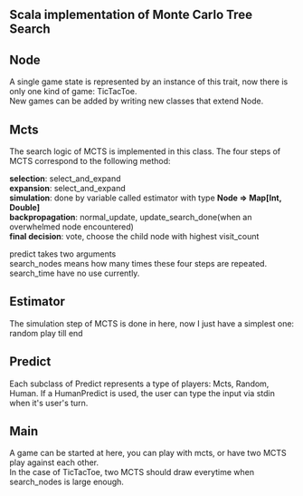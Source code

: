## Scala implementation of Monte Carlo Tree Search


## Node
A single game state is represented by an instance of this trait, now there is only one kind of game: 
TicTacToe.<br/>
New games can be added by writing new classes that extend Node.

## Mcts
The search logic of MCTS is implemented in this class.
The four steps of MCTS correspond to the following method: <br/>

<b>selection</b>: select_and_expand<br/>
<b>expansion</b>: select_and_expand<br/>
<b>simulation</b>: done by variable called estimator with type <b>Node => Map[Int, Double]</b><br/>
<b>backpropagation</b>: normal_update, update_search_done(when an overwhelmed node encountered)<br/>
<b>final decision</b>: vote, choose the child node with highest visit_count

predict takes two arguments<br/>
search_nodes means how many times these four steps are repeated.<br/>
search_time have no use currently.

## Estimator
The simulation step of MCTS is done in here, now I just have a simplest one: random play till end

## Predict
Each subclass of Predict represents a type of players: Mcts, Random, Human. If a HumanPredict is used, the user can type the input via stdin when it's user's turn.

## Main
A game can be started at here, you can play with mcts, or have two MCTS play against each other.<br/>
In the case of TicTacToe, two MCTS should draw everytime when search_nodes is large enough.

